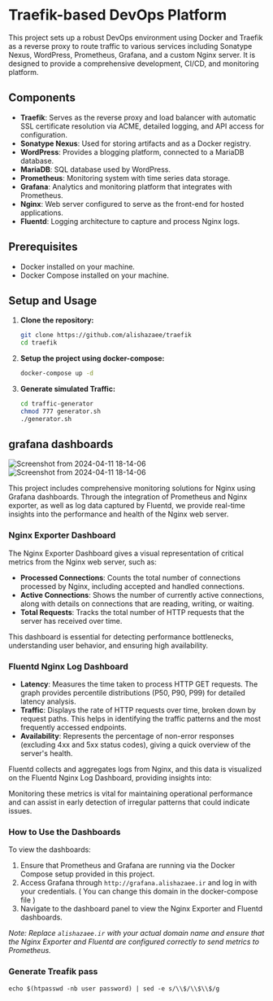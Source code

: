 # Traefik-based DevOps Platform

This project sets up a robust DevOps environment using Docker and Traefik as a reverse proxy to route traffic to various services including Sonatype Nexus, WordPress, Prometheus, Grafana, and a custom Nginx server. It is designed to provide a comprehensive development, CI/CD, and monitoring platform.

## Components

- **Traefik**: Serves as the reverse proxy and load balancer with automatic SSL certificate resolution via ACME, detailed logging, and API access for configuration.
- **Sonatype Nexus**: Used for storing artifacts and as a Docker registry.
- **WordPress**: Provides a blogging platform, connected to a MariaDB database.
- **MariaDB**: SQL database used by WordPress.
- **Prometheus**: Monitoring system with time series data storage.
- **Grafana**: Analytics and monitoring platform that integrates with Prometheus.
- **Nginx**: Web server configured to serve as the front-end for hosted applications.
- **Fluentd**: Logging architecture to capture and process Nginx logs.

## Prerequisites

- Docker installed on your machine.
- Docker Compose installed on your machine.

## Setup and Usage

1. **Clone the repository:**

   ```bash
   git clone https://github.com/alishazaee/traefik
   cd traefik

2. **Setup the project using docker-compose:**
   ```bash
   docker-compose up -d
3. **Generate simulated Traffic:**
   ```bash
   cd traffic-generator
   chmod 777 generator.sh
   ./generator.sh

## grafana dashboards
![Screenshot from 2024-04-11 18-14-06](https://github.com/alishazaee/traefik/assets/53411387/3407e7b9-33f8-48ac-8c56-2aa044696c4f)
![Screenshot from 2024-04-11 18-14-06](https://github.com/alishazaee/traefik/assets/53411387/2532ef55-6e84-4092-8643-438765cadf9b)

This project includes comprehensive monitoring solutions for Nginx using Grafana dashboards. Through the integration of Prometheus and Nginx exporter, as well as log data captured by Fluentd, we provide real-time insights into the performance and health of the Nginx web server.

### Nginx Exporter Dashboard

The Nginx Exporter Dashboard gives a visual representation of critical metrics from the Nginx web server, such as:

- **Processed Connections**: Counts the total number of connections processed by Nginx, including accepted and handled connections.
- **Active Connections**: Shows the number of currently active connections, along with details on connections that are reading, writing, or waiting.
- **Total Requests**: Tracks the total number of HTTP requests that the server has received over time.

This dashboard is essential for detecting performance bottlenecks, understanding user behavior, and ensuring high availability.

### Fluentd Nginx Log Dashboard

- **Latency**: Measures the time taken to process HTTP GET requests. The graph provides percentile distributions (P50, P90, P99) for detailed latency analysis.
- **Traffic**: Displays the rate of HTTP requests over time, broken down by request paths. This helps in identifying the traffic patterns and the most frequently accessed endpoints.
- **Availability**: Represents the percentage of non-error responses (excluding 4xx and 5xx status codes), giving a quick overview of the server's health.

Fluentd collects and aggregates logs from Nginx, and this data is visualized on the Fluentd Nginx Log Dashboard, providing insights into:


Monitoring these metrics is vital for maintaining operational performance and can assist in early detection of irregular patterns that could indicate issues.

### How to Use the Dashboards

To view the dashboards:

1. Ensure that Prometheus and Grafana are running via the Docker Compose setup provided in this project.
2. Access Grafana through `http://grafana.alishazaee.ir` and log in with your credentials. ( You can change this domain in the docker-compose file )
3. Navigate to the dashboard panel to view the Nginx Exporter and Fluentd dashboards.
   
*Note: Replace `alishazaee.ir` with your actual domain name and ensure that the Nginx Exporter and Fluentd are configured correctly to send metrics to Prometheus.*




### Generate Treafik pass
```
echo $(htpasswd -nb user password) | sed -e s/\\$/\\$\\$/g
```
